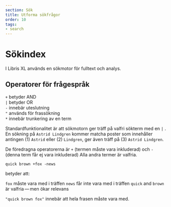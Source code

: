 ```yaml
---
section: Sök
title: Utforma sökfrågor
order: 10
tags:
- search
---
```


# Sökindex

I Libris XL används en sökmotor för fulltext och analys.


## Operatorer för frågespråk

`+` betyder AND  
`|` betyder OR  
`-` innebär uteslutning  
`"` används för frassökning  
`*` innebär trunkering av en term  


Standardfunktionalitet är att sökmotorn ger träff på valfri sökterm med en `|` . En sökning på `Astrid Lindgren` kommer matcha poster som innehåller antingen (1) `Astrid` eller (2) `Lindgren`, ger även träff på (3) `Astrid Lindgren`.

De föredragna operatorerna är `+` (termen måste vara inkluderad) och `-` (denna term får ej vara inkluderad) Alla andra termer är valfria.

`quick brown +fox -news`

betyder att:

`fox` måste vara med i träffen
`news` får inte vara med i träffen
`quick` and `brown` är valfria — men ökar relevans

`"quick brown fox"` innebär att hela frasen måste vara med.
